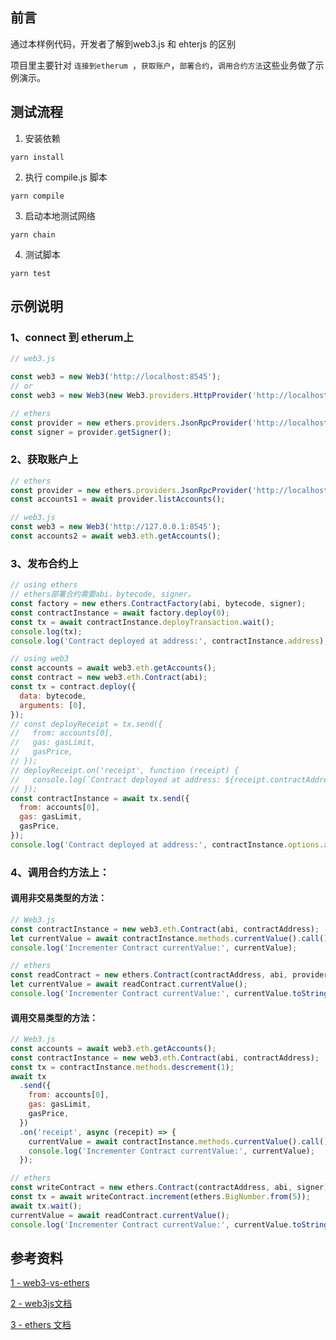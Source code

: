 ## 前言

通过本样例代码，开发者了解到web3.js 和 ehterjs 的区别

项目里主要针对 `连接到etherum `，`获取账户`，`部署合约`，`调用合约方法`这些业务做了示例演示。



## 测试流程

1. 安装依赖

```
yarn install
```



2. 执行 compile.js 脚本

```
yarn compile
```



3. 启动本地测试网络

```
yarn chain
```



4. 测试脚本

```
yarn test
```



## 示例说明



### 1、connect 到 etherum上

```js
// web3.js

const web3 = new Web3('http://localhost:8545');
// or
const web3 = new Web3(new Web3.providers.HttpProvider('http://localhost:8545'));

// ethers
const provider = new ethers.providers.JsonRpcProvider('http://localhost:8545');
const signer = provider.getSigner();
```



### 2、获取账户上

```js
// ethers
const provider = new ethers.providers.JsonRpcProvider('http://localhost:8545');
const accounts1 = await provider.listAccounts();

// web3.js
const web3 = new Web3('http://127.0.0.1:8545');
const accounts2 = await web3.eth.getAccounts();
```



### 3、发布合约上

```js
// using ethers
// ethers部署合约需要abi，bytecode, signer。
const factory = new ethers.ContractFactory(abi, bytecode, signer);
const contractInstance = await factory.deploy(0);
const tx = await contractInstance.deployTransaction.wait();
console.log(tx);
console.log('Contract deployed at address:', contractInstance.address);

// using web3
const accounts = await web3.eth.getAccounts();
const contract = new web3.eth.Contract(abi);
const tx = contract.deploy({
  data: bytecode,
  arguments: [0],
});
// const deployReceipt = tx.send({
//   from: accounts[0],
//   gas: gasLimit,
//   gasPrice,
// });
// deployReceipt.on('receipt', function (receipt) {
//   console.log(`Contract deployed at address: ${receipt.contractAddress}`);
// });
const contractInstance = await tx.send({
  from: accounts[0],
  gas: gasLimit,
  gasPrice,
});
console.log('Contract deployed at address:', contractInstance.options.address);
```



### 4、调用合约方法上：

#### 调用非交易类型的方法：

```js
// Web3.js
const contractInstance = new web3.eth.Contract(abi, contractAddress);
let currentValue = await contractInstance.methods.currentValue().call();
console.log('Incrementer Contract currentValue:', currentValue);

// ethers
const readContract = new ethers.Contract(contractAddress, abi, provider);
let currentValue = await readContract.currentValue();
console.log('Incrementer Contract currentValue:', currentValue.toString());
```

#### 调用交易类型的方法：

```js
// Web3.js
const accounts = await web3.eth.getAccounts();
const contractInstance = new web3.eth.Contract(abi, contractAddress);
const tx = contractInstance.methods.descrement(1);
await tx
  .send({
    from: accounts[0],
    gas: gasLimit,
    gasPrice,
  })
  .on('receipt', async (recepit) => {
    currentValue = await contractInstance.methods.currentValue().call();
    console.log('Incrementer Contract currentValue:', currentValue);
  });

// ethers
const writeContract = new ethers.Contract(contractAddress, abi, signer);
const tx = await writeContract.increment(ethers.BigNumber.from(5));
await tx.wait();
currentValue = await readContract.currentValue();
console.log('Incrementer Contract currentValue:', currentValue.toString());
```





## 参考资料

[1 - web3-vs-ethers](https://github.com/adrianmcli/web3-vs-ethers)

[2 - web3js文档](https://web3js.readthedocs.io/en/v1.2.11/index.html)

[3 - ethers 文档](https://docs.ethers.io/v5/)

